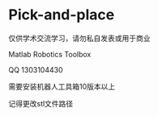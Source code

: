 # Pick-and-place

仅供学术交流学习，请勿私自发表或用于商业

Matlab Robotics Toolbox

QQ 1303104430

需要安装机器人工具箱10版本以上

记得更改stl文件路径
